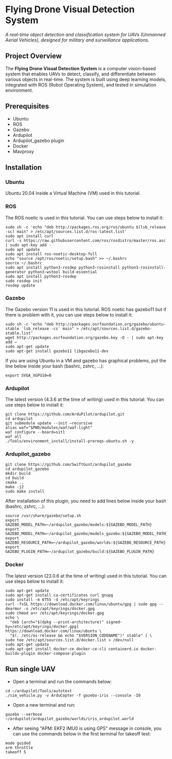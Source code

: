 # **Flying Drone Visual Detection System**  
*A real-time object detection and classification system for UAVs (Unmanned Aerial Vehicles), designed for military and surveillance applications.*

## **Project Overview**  
The **Flying Drone Visual Detection System** is a computer vision-based system that enables UAVs to detect, classify, and differentiate between various objects in real-time. The system is built using deep learning models, integrated with ROS (Robot Operating System), and tested in simulation environment.

## Prerequisites
- Ubuntu
- ROS
- Gazebo
- Ardupilot
- Ardupilot_gazebo plugin
- Docker
- Mavproxy

## Installation
### Ubuntu
Ubuntu 20.04 inside a Virtual Machine (VM) used in this tutorial.

### ROS
The ROS noetic is used in this tutorial. You can use steps below to install it:
```
sudo sh -c 'echo "deb http://packages.ros.org/ros/ubuntu $(lsb_release -sc) main" > /etc/apt/sources.list.d/ros-latest.list'
sudo apt install curl
curl -s https://raw.githubusercontent.com/ros/rosdistro/master/ros.asc | sudo apt-key add -
sudo apt update
sudo apt install ros-noetic-desktop-full
echo "source /opt/ros/noetic/setup.bash" >> ~/.bashrc
source ~/.bashrc
sudo apt install python3-rosdep python3-rosinstall python3-rosinstall-generator python3-wstool build-essential
sudo apt install python3-rosdep
sudo rosdep init
rosdep update
```

### Gazebo
The Gazebo version 11 is used in this tutorial. ROS noetic has gazebo11 but if there is problem with it, you can use steps below to install it:
```
sudo sh -c 'echo "deb http://packages.osrfoundation.org/gazebo/ubuntu-stable `lsb_release -cs` main" > /etc/apt/sources.list.d/gazebo-stable.list'
wget http://packages.osrfoundation.org/gazebo.key -O - | sudo apt-key add –
sudo apt-get update
sudo apt-get install gazebo11 libgazebo11-dev
```
If you are using Ubuntu in a VM and gazebo has graphical problems, put the line below inside your bash (bashrc, zshrc, ...):
```
export SVGA_VGPU10=0
```

### Ardupilot
The latest version (4.3.6 at the time of writing) used in this tutorial. You can use steps below to install it:
```
git clone https://github.com/ArduPilot/ardupilot.git
cd ardupilot
git submodule update --init –recursive
alias waf="$PWD/modules/waf/waf-light"
waf configure --board=sitl
waf all
./Tools/environment_install/install-prereqs-ubuntu.sh -y
```

### Ardupilot_gazebo
```
git clone https://github.com/SwiftGust/ardupilot_gazebo
cd ardupilot_gazebo
mkdir build
cd build
cmake ..
make -j2
sudo make install
```
After installation of this plugin, you need to add lines below inside your bash (bashrc, zshrc, ...):
```
source /usr/share/gazebo/setup.sh
export GAZEBO_MODEL_PATH=~/ardupilot_gazebo/models:${GAZEBO_MODEL_PATH}
export GAZEBO_MODEL_PATH=~/ardupilot_gazebo/models_gazebo:${GAZEBO_MODEL_PATH}
export GAZEBO_RESOURCE_PATH=~/ardupilot_gazebo/worlds:${GAZEBO_RESOURCE_PATH}
export GAZEBO_PLUGIN_PATH=~/ardupilot_gazebo/build:${GAZEBO_PLUGIN_PATH}
```

### Docker
The latest version (23.0.6 at the time of writing) used in this tutorial. You can use steps below to install it:
```
sudo apt-get update
sudo apt-get install ca-certificates curl gnupg
sudo install -m 0755 -d /etc/apt/keyrings
curl -fsSL https://download.docker.com/linux/ubuntu/gpg | sudo gpg --dearmor -o /etc/apt/keyrings/docker.gpg
sudo chmod a+r /etc/apt/keyrings/docker.gpg
echo \
  "deb [arch="$(dpkg --print-architecture)" signed-by=/etc/apt/keyrings/docker.gpg] https://download.docker.com/linux/ubuntu \
  "$(. /etc/os-release && echo "$VERSION_CODENAME")" stable" | \
sudo tee /etc/apt/sources.list.d/docker.list > /dev/null
sudo apt-get update
sudo apt-get install docker-ce docker-ce-cli containerd.io docker-buildx-plugin docker-compose-plugin
```

## Run single UAV
- Open a terminal and run the commands below:
```
cd ~/ardupilot/Tools/autotest
./sim_vehicle.py -v ArduCopter -f gazebo-iris --console -I0
```
- Open a new terminal and run:
```
gazebo --verbose ~/ardupilot/ardupilot_gazebo/worlds/iris_ardupilot.world

```
- After seeing "APM: EKF2 IMU0 is using GPS" message in console, you can use the commands below in the first terminal for takeoff test:
```
mode guided
arm throttle
takeoff 5
```

